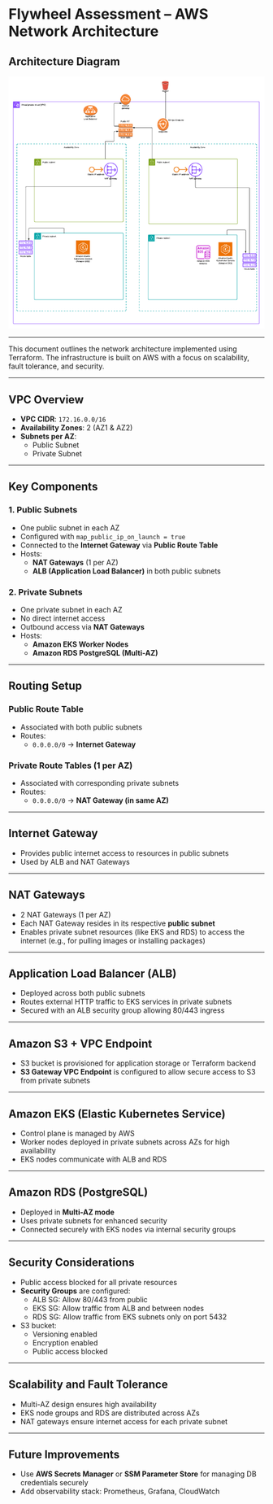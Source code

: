# Flywheel Assessment – AWS Network Architecture

##  Architecture Diagram

![Network Architecture](./Architecture.png)

---

This document outlines the network architecture implemented using Terraform. The infrastructure is built on AWS with a focus on scalability, fault tolerance, and security.

---

##  VPC Overview

- **VPC CIDR**: `172.16.0.0/16`
- **Availability Zones**: 2 (AZ1 & AZ2)
- **Subnets per AZ**:
  - Public Subnet
  - Private Subnet

---

##  Key Components

### 1. **Public Subnets**
- One public subnet in each AZ
- Configured with `map_public_ip_on_launch = true`
- Connected to the **Internet Gateway** via **Public Route Table**
- Hosts:
  - **NAT Gateways** (1 per AZ)
  - **ALB (Application Load Balancer)** in both public subnets

### 2. **Private Subnets**
- One private subnet in each AZ
- No direct internet access
- Outbound access via **NAT Gateways**
- Hosts:
  - **Amazon EKS Worker Nodes**
  - **Amazon RDS PostgreSQL (Multi-AZ)**

---

##  Routing Setup

###  Public Route Table
- Associated with both public subnets
- Routes:
  - `0.0.0.0/0` → **Internet Gateway**

###  Private Route Tables (1 per AZ)
- Associated with corresponding private subnets
- Routes:
  - `0.0.0.0/0` → **NAT Gateway (in same AZ)**

---

##  Internet Gateway
- Provides public internet access to resources in public subnets
- Used by ALB and NAT Gateways

---

##  NAT Gateways
- 2 NAT Gateways (1 per AZ)
- Each NAT Gateway resides in its respective **public subnet**
- Enables private subnet resources (like EKS and RDS) to access the internet (e.g., for pulling images or installing packages)

---

##  Application Load Balancer (ALB)
- Deployed across both public subnets
- Routes external HTTP traffic to EKS services in private subnets
- Secured with an ALB security group allowing 80/443 ingress

---

##  Amazon S3 + VPC Endpoint
- S3 bucket is provisioned for application storage or Terraform backend
- **S3 Gateway VPC Endpoint** is configured to allow secure access to S3 from private subnets
---

##  Amazon EKS (Elastic Kubernetes Service)
- Control plane is managed by AWS
- Worker nodes deployed in private subnets across AZs for high availability
- EKS nodes communicate with ALB and RDS

---

##  Amazon RDS (PostgreSQL)
- Deployed in **Multi-AZ mode**
- Uses private subnets for enhanced security
- Connected securely with EKS nodes via internal security groups

---

##  Security Considerations
- Public access blocked for all private resources
- **Security Groups** are configured:
  - ALB SG: Allow 80/443 from public
  - EKS SG: Allow traffic from ALB and between nodes
  - RDS SG: Allow traffic from EKS subnets only on port 5432
- S3 bucket:
  - Versioning enabled
  - Encryption enabled
  - Public access blocked

---

##  Scalability and Fault Tolerance
- Multi-AZ design ensures high availability
- EKS node groups and RDS are distributed across AZs
- NAT gateways ensure internet access for each private subnet

---



##  Future Improvements

-  Use **AWS Secrets Manager** or **SSM Parameter Store** for managing DB credentials securely
-  Add observability stack: Prometheus, Grafana, CloudWatch